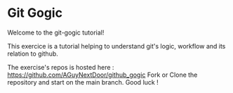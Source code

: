 # Git Gogic

Welcome to the git-gogic tutorial!

This exercice is a tutorial helping to understand git's logic, workflow and its relation to github.

The exercise's repos is hosted here : https://github.com/AGuyNextDoor/github_gogic
Fork or Clone the repository and start on the main branch.
Good luck !
